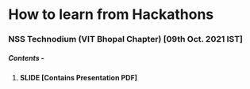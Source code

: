 # How to learn from Hackathons 
### NSS Technodium (VIT Bhopal Chapter) [09th Oct. 2021 IST]

##### Contents -
1. **SLIDE [Contains Presentation PDF]**